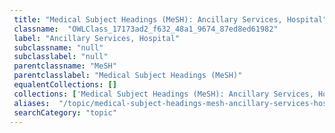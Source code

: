 ```yaml
--- 
 title: "Medical Subject Headings (MeSH): Ancillary Services, Hospital" 
 classname:  "OWLClass_17173ad2_f632_48a1_9674_87ed8ed61982" 
 label: "Ancillary Services, Hospital" 
 subclassname: "null" 
 subclasslabel: "null" 
 parentclassname: "MeSH" 
 parentclasslabel: "Medical Subject Headings (MeSH)" 
 equalentCollections: [] 
 collections: ['Medical Subject Headings (MeSH): Ancillary Services, Hospital']
 aliases:  "/topic/medical-subject-headings-mesh-ancillary-services-hospital"  
 searchCategory: "topic" 
---
```

